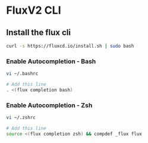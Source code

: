 # FluxV2 CLI

## Install the flux cli

``` sh
curl -s https://fluxcd.io/install.sh | sudo bash
```

### Enable Autocompletion - Bash

``` sh
vi ~/.bashrc

# Add this line
. <(flux completion bash)
```

### Enable Autocompletion - Zsh

``` sh
vi ~/.zshrc

# Add this line
source <(flux completion zsh) && compdef _flux flux
```
